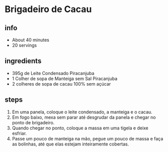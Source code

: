 # Brigadeiro de Cacau

## info
* About 40 minutes
* 20 servings

## ingredients
* 395g de Leite Condensado Piracanjuba
* 1 Colher de sopa de Manteiga sem Sal Piracanjuba
* 2 colheres de sopa de cacau 100% sem açúcar

## steps
1. Em uma panela, coloque o leite condensado, a manteiga e o cacau.
2. Em fogo baixo, mexa sem parar até desgrudar da panela e chegar no ponto de brigadeiro.
3. Quando chegar no ponto, coloque a massa em uma tigela e deixe esfriar.
4. Passe um pouco de manteiga na mão, pegue um pouco de massa e faça as bolinhas, até que elas estejam inteiramente cobertas.
